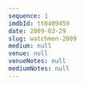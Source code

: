 ```yaml
---
sequence: 1
imdbId: tt0409459
date: 2009-03-29
slug: watchmen-2009
medium: null
venue: null
venueNotes: null
mediumNotes: null
---
```


